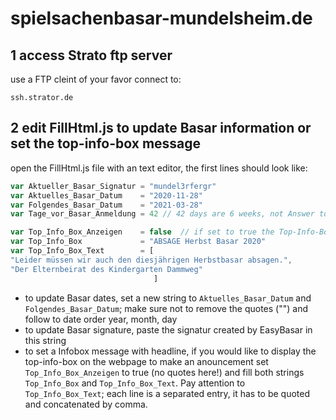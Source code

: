 spielsachenbasar-mundelsheim.de
===============================

1 access Strato ftp server
------------------------
use a FTP cleint of your favor connect to:

`ssh.strator.de`


2 edit FillHtml.js to update Basar information or set the top-info-box message
-------------------------------------------------------------------------
open the FillHtml.js file with an text editor, the first lines should look like:

```javascript
var Aktueller_Basar_Signatur = "mundel3rfergr"
var Aktuelles_Basar_Datum    = "2020-11-28"
var Folgendes_Basar_Datum    = "2021-03-28"
var Tage_vor_Basar_Anmeldung = 42 // 42 days are 6 weeks, not Answer to the Ultimate Question of Life, the Universe, and Everything

var Top_Info_Box_Anzeigen    = false  // if set to true the Top-Info-Box will be shown
var Top_Info_Box             = "ABSAGE Herbst Basar 2020"
var Top_Info_Box_Text        = [
"Leider müssen wir auch den diesjährigen Herbstbasar absagen.",
"Der Elternbeirat des Kindergarten Dammweg"
								]
```


* to update Basar dates, set a new string to `Aktuelles_Basar_Datum` and `Folgendes_Basar_Datum`; make sure not to remove the quotes ("") and follow to date order year, month, day
* to update Basar signature, paste the signatur created by EasyBasar in this string
* to set a Infobox message with headline, if you would like to display the top-info-box on the webpage to make an anouncement set `Top_Info_Box_Anzeigen` to true (no quotes here!) and fill both strings `Top_Info_Box` and `Top_Info_Box_Text`. Pay attention to `Top_Info_Box_Text`; each line is a separated entry, it has to be quoted and concatenated by comma.


